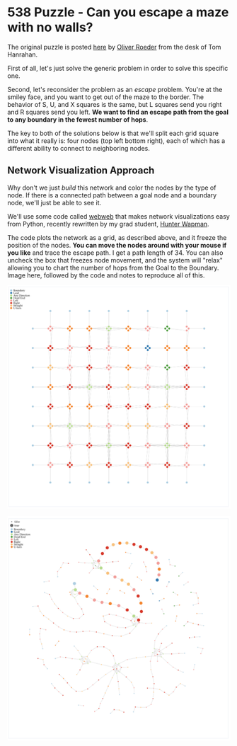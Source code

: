 # 538 Puzzle - Can you escape a maze with no walls?

The original puzzle is posted [here](https://fivethirtyeight.com/features/can-you-escape-a-maze-without-walls/) by [Oliver Roeder](http://twitter.com/ollie) from the desk of Tom Hanrahan.

First of all, let's just solve the generic problem in order to solve this specific one. 

Second, let's reconsider the problem as an *escape* problem. You're at the smiley face, and you want to get out of the maze to the border. The behavior of S, U, and X squares is the same, but L squares send you right and R squares send you left. **We want to find an escape path from the goal to any boundary in the fewest number of hops**.

The key to both of the solutions below is that we'll split each grid square into what it really is: four nodes (top left bottom right), each of which has a different ability to connect to neighboring nodes. 

## Network Visualization Approach
Why don't we just *build* this network and color the nodes by the type of node. If there is a connected path between a goal node and a boundary node, we'll just be able to see it. 

We'll use some code called [webweb](https://webwebpage.github.io) that makes network visualizations easy from Python, recently rewritten by my grad student, [Hunter Wapman](http://twitter.com/hneutr). 

The code plots the network as a grid, as described above, and it freeze the position of the nodes. **You can move the nodes around with your mouse if you like** and trace the escape path. I get a path length of 34. You can also uncheck the box that freezes node movement, and the system will "relax" allowing you to chart the number of hops from the Goal to the Boundary. Image here, followed by the code and notes to reproduce all of this.

![grid view](grid.png)

![relaxed view](relaxed.png)
